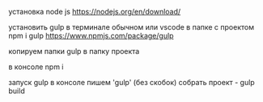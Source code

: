 установка node js
https://nodejs.org/en/download/

установить gulp
в терминале обычном или vscode в папке с проектом
npm i gulp
https://www.npmjs.com/package/gulp

копируем папки gulp в папку проекта

в консоле
npm i

запуск gulp в консоле пишем 'gulp' (без скобок)
собрать проект - gulp build
